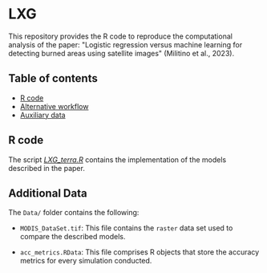 # LXG
This repository provides the R code to reproduce the computational analysis of the paper: "Logistic regression versus machine learning for detecting burned areas using satellite images" (Militino et al., 2023).

## Table of contents

- [R code](#R-code)
- [Alternative workflow](#Alternative-workflow)
- [Auxiliary data](#Auxiliary-data)

## R code

The script [*LXG_terra.R*](https://github.com/spatialstatisticsupna/PPXG/blob/main/LXG_terra.R) contains the implementation of the models described in the paper.

## Additional Data

The `Data/` folder contains the following:

- `MODIS_DataSet.tif`: This file contains the `raster` data set used to compare the described models.

- `acc_metrics.RData`: This file comprises R objects that store the accuracy metrics for every simulation conducted.
